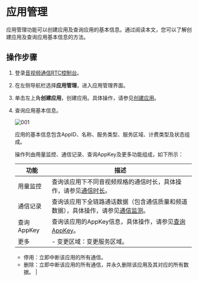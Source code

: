 # 应用管理

应用管理功能可以创建应用及查询应用的基本信息。通过阅读本文，您可以了解创建应用及查询应用基本信息的方法。

## 操作步骤

1.  登录[音视频通信RTC控制台](https://rtc.console.aliyun.com)。

2.  在左侧导航栏选择**应用管理**，进入应用管理界面。

3.  单击左上角**创建应用**，创建应用。具体操作，请参见[创建应用](/cn.zh-CN/快速入门/创建应用.md)。

4.  查询应用基本信息。

    ![001](https://static-aliyun-doc.oss-accelerate.aliyuncs.com/assets/img/zh-CN/3028426261/p294586.png)

    应用的基本信息包含AppID、名称、服务类型、服务区域、计费类型及状态组成。

    操作列由用量监控、通信记录、查询AppKey及更多功能组成，如下所示：

    |功能|描述|
    |--|--|
    |用量监控|查询该应用下不同音视频规格的通信时长，具体操作，请参见[通信时长](/cn.zh-CN/控制台指南/用量查询/通信时长.md)。|
    |通信记录|查询该应用下全链路通话数据（包含通信质量和频道数据），具体操作，请参见[通信监测](/cn.zh-CN/控制台指南/观星台/通信监测.md)。|
    |查询AppKey|查询该应用的AppKey信息，具体操作，请参见[查询AppKey]()。|
    |更多|    -   变更区域：变更服务区域。
    -   停用：立即中断该应用的所有通信。
    -   删除：立即中断该应用的所有通信，并永久删除该应用及其对应的所有数据。 |


